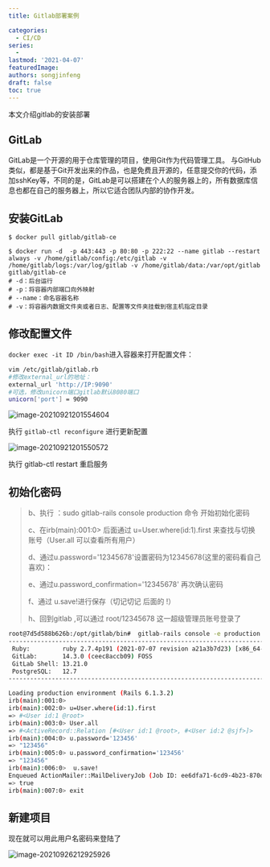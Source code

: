 ```yaml
---
title: Gitlab部署案例

categories:
  - CI/CD
series: 
  - 
lastmod: '2021-04-07'
featuredImage: 
authors: songjinfeng
draft: false
toc: true
---
```


本文介绍gitlab的安装部署



## GitLab

GitLab是一个开源的用于仓库管理的项目，使用Git作为代码管理工具。 与GitHub类似，都是基于Git开发出来的作品，也是免费且开源的，任意提交你的代码，添加sshKey等，不同的是，GitLab是可以搭建在个人的服务器上的，所有数据库信息也都在自己的服务器上，所以它适合团队内部的协作开发。

## 安装GitLab

~~~
$ docker pull gitlab/gitlab-ce
~~~

~~~
$ docker run -d  -p 443:443 -p 80:80 -p 222:22 --name gitlab --restart always -v /home/gitlab/config:/etc/gitlab -v /home/gitlab/logs:/var/log/gitlab -v /home/gitlab/data:/var/opt/gitlab gitlab/gitlab-ce
# -d：后台运行
# -p：将容器内部端口向外映射
# --name：命名容器名称
# -v：将容器内数据文件夹或者日志、配置等文件夹挂载到宿主机指定目录
~~~

## 修改配置文件

`docker exec -it ID /bin/bash`进入容器来打开配置文件：

~~~bash
vim /etc/gitlab/gitlab.rb
#修改external_url的地址：
external_url 'http://IP:9090'
#可选，修改unicorn端口gitlab默认8080端口
unicorn['port'] = 9090
~~~

![image-20210921201554604](https://image-fusice.oss-cn-hangzhou.aliyuncs.com/image/cicd/2021.09.26-21:25:58-image-20210921201554604.png)

执行 `gitlab-ctl reconfigure` 进行更新配置

![image-20210921201550572](https://image-fusice.oss-cn-hangzhou.aliyuncs.com/image/cicd/2021.09.26-21:26:07-image-20210921201550572.png)

执行 gitlab-ctl restart 重启服务

## 初始化密码

> b、执行 ：sudo gitlab-rails console production 命令 开始初始化密码
>
> c、在irb(main):001:0> 后面通过 u=User.where(id:1).first 来查找与切换账号（User.all 可以查看所有用户）
>
> d、通过u.password='12345678'设置密码为12345678(这里的密码看自己喜欢)：
>
> e、通过u.password_confirmation='12345678' 再次确认密码
>
> f、通过 u.save!进行保存（切记切记 后面的 !）
>
> h、回到gitlab ,可以通过 root/12345678 这一超级管理员账号登录了

~~~bash
root@7d5d588b626b:/opt/gitlab/bin#  gitlab-rails console -e production
--------------------------------------------------------------------------------
 Ruby:         ruby 2.7.4p191 (2021-07-07 revision a21a3b7d23) [x86_64-linux]
 GitLab:       14.3.0 (ceec8accb09) FOSS
 GitLab Shell: 13.21.0
 PostgreSQL:   12.7
--------------------------------------------------------------------------------

Loading production environment (Rails 6.1.3.2)
irb(main):001:0> 
irb(main):002:0> u=User.where(id:1).first 
=> #<User id:1 @root>
irb(main):003:0> User.all
=> #<ActiveRecord::Relation [#<User id:1 @root>, #<User id:2 @sjf>]>
irb(main):004:0> u.password='123456'
=> "123456"
irb(main):005:0> u.password_confirmation='123456' 
=> "123456"
irb(main):006:0>  u.save!
Enqueued ActionMailer::MailDeliveryJob (Job ID: ee6dfa71-6cd9-4b23-870d-4c9d4648e537) to Sidekiq(mailers) with arguments: "DeviseMailer", "password_change", "deliver_now", {:args=>[#<GlobalID:0x00007f1cc615a088 @uri=#<URI::GID gid://gitlab/User/1>>]}
=> true
irb(main):007:0> exit
~~~

## 新建项目

现在就可以用此用户名密码来登陆了

![image-20210926212925926](https://image-fusice.oss-cn-hangzhou.aliyuncs.com/image/gitlab%E9%83%A8%E7%BD%B2/2021.09.26-21:29:27-image-20210926212925926.png)
